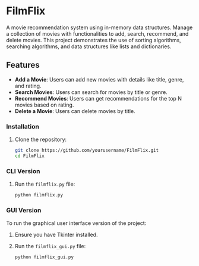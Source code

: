 # FilmFlix

A movie recommendation system using in-memory data structures. Manage a collection of movies with functionalities to add, search, recommend, and delete movies. This project demonstrates the use of sorting algorithms, searching algorithms, and data structures like lists and dictionaries.

## Features

- **Add a Movie**: Users can add new movies with details like title, genre, and rating.
- **Search Movies**: Users can search for movies by title or genre.
- **Recommend Movies**: Users can get recommendations for the top N movies based on rating.
- **Delete a Movie**: Users can delete movies by title.

### Installation

1. Clone the repository:
   
   ```bash
   git clone https://github.com/yourusername/FilmFlix.git
   cd FilmFlix
   ```

### CLI Version
1. Run the `filmflix.py` file:

   ```bash
   python filmflix.py
   ```

### GUI Version

To run the graphical user interface version of the project:

1. Ensure you have Tkinter installed.
2. Run the `filmflix_gui.py` file:

   ```bash
   python filmflix_gui.py
   ```
